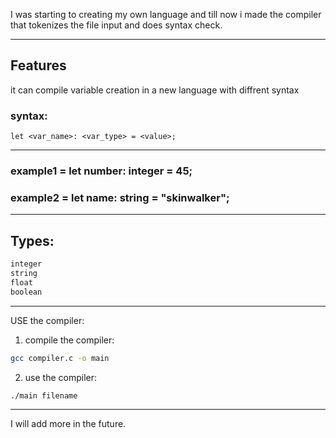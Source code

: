 I was starting to creating my own language
and till now i made the compiler that tokenizes
the file input and does syntax check.

---

## Features
it can compile variable creation
in a new language with diffrent syntax

### syntax:
```text
let <var_name>: <var_type> = <value>;
```

---

### example1 = let number: integer = 45;
### example2 = let name: string = "skinwalker";
---

## Types:
```bash
integer
string
float
boolean
```
---

USE the compiler:
1. compile the compiler:
```bash
gcc compiler.c -o main
```
2. use the compiler:
```bash
./main filename
```

---

I will add more in the future.
